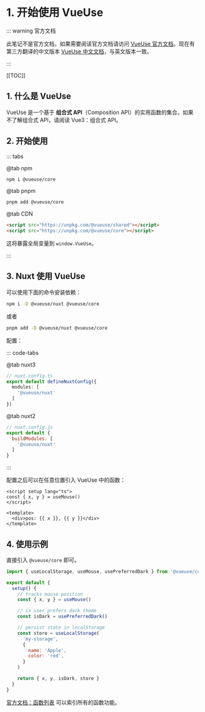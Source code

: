 # 1. 开始使用 VueUse

::: warning 官方文档

此笔记不是官方文档，如果需要阅读官方文档请访问 [VueUse 官方文档](https://vueuse.org/guide/)。现在有第三方翻译的中文版本 [VueUse 中文文档](http://www.vueusejs.com/)，与英文版本一致。

:::

[[TOC]]

## 1. 什么是 VueUse

VueUse 是一个基于 **组合式 API**（Composition API）的实用函数的集合。如果不了解组合式 API，请阅读 Vue3：组合式 API。

## 2. 开始使用

::: tabs

@tab npm

```bash
npm i @vueuse/core
```

@tab pnpm

```bash
pnpm add @vueuse/core
```

@tab CDN

```html
<script src="https://unpkg.com/@vueuse/shared"></script>
<script src="https://unpkg.com/@vueuse/core"></script>
```

这将暴露全局变量到 `window.VueUse`。

:::

## 3. Nuxt 使用 VueUse

可以使用下面的命令安装依赖：

```bash
npm i -D @vueuse/nuxt @vueuse/core
```

或者

```bash
pnpm add -D @vueuse/nuxt @vueuse/core
```

配置：

::: code-tabs

@tab nuxt3

```ts
// nuxt.config.ts
export default defineNuxtConfig({
  modules: [
    '@vueuse/nuxt'
  ]
})
```

@tab nuxt2

```js
// nuxt.config.js
export default {
  buildModules: [
    '@vueuse/nuxt'
  ]
}
```

:::

配置之后可以在任意位置引入 VueUse 中的函数：

```vue
<script setup lang="ts">
const { x, y } = useMouse()
</script>

<template>
  <div>pos: {{ x }}, {{ y }}</div>
</template>
```

## 4. 使用示例

直接引入 `@vueuse/core` 即可。

```js
import { useLocalStorage, useMouse, usePreferredDark } from '@vueuse/core'

export default {
  setup() {
    // tracks mouse position
    const { x, y } = useMouse()

    // is user prefers dark theme
    const isDark = usePreferredDark()

    // persist state in localStorage
    const store = useLocalStorage(
      'my-storage',
      {
        name: 'Apple',
        color: 'red',
      }
    )

    return { x, y, isDark, store }
  }
}
```

[官方文档：函数列表](https://vueuse.org/functions.html) 可以索引所有的函数功能。
